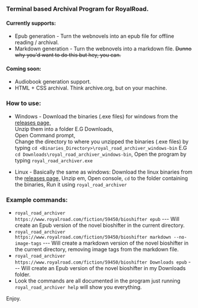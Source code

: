 ### Terminal based Archival Program for RoyalRoad.
#### Currently supports:
* Epub generation - Turn the webnovels into an epub file for offline reading / archival.
* Markdown generation - Turn the webnovels into a markdown file. ~~Dunno why you'd want to do this but hey, you can.~~

#### Coming soon:
* Audiobook generation support.
* HTML + CSS archival. Think archive.org, but on your machine.

### How to use:
* Windows - Download the binaries (.exe files) for windows from the [releases page,](https://github.com/Raine-gay/royal_road_archiver/releases/tag/RoyalRoad_Archiver-Release)    
  Unzip them into a folder E.G Downloads,  
  Open Command prompt,  
  Change the directory to where you unzipped the binaries (.exe files) by typing ``cd <Binaries_Directory>\royal_road_archiver_windows-bin`` E.G ``cd Downloads\royal_road_archiver_windows-bin``,
  Open the program by typing ``royal_road_archiver.exe``

* Linux - Basically the same as windows:
  Download the linux binaries from the [releases page,](https://github.com/Raine-gay/royal_road_archiver/releases/tag/RoyalRoad_Archiver-Release)
  Unzip em,
  Open console,
  ``cd`` to the folder containing the binaries,
  Run it using ``royal_road_archiver``

### Example commands:
* ``royal_road_archiver https://www.royalroad.com/fiction/59450/bioshifter epub`` --- Will create an Epub version of the novel bioshifter in the current directory.  
* ``royal_road_archiver https://www.royalroad.com/fiction/59450/bioshifter markdown --no-image-tags`` --- Will create a markdown version of the novel bioshifter in the current directory, removing image tags from the markdown file.
* ``royal_road_archiver https://www.royalroad.com/fiction/59450/bioshifter Downloads epub`` --- Will create an Epub version of the novel bioshifter in my Downloads folder.
* Look the commands are all documented in the program just running ``royal_road_archiver help`` will show you everything.

Enjoy.
